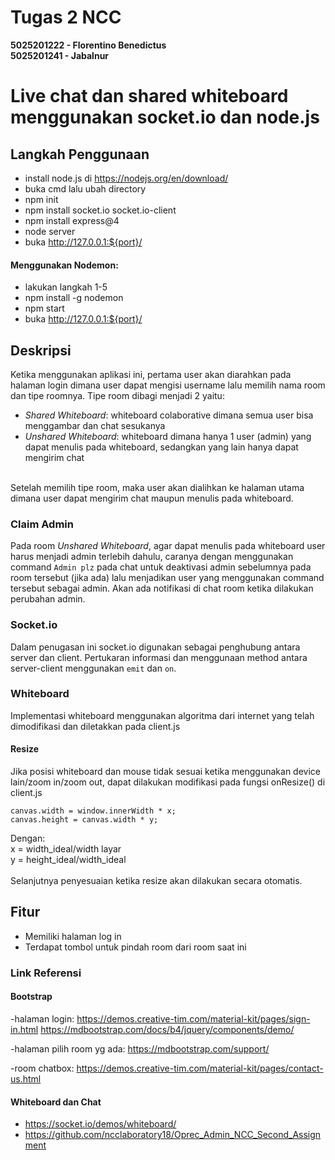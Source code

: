 # Tugas 2 NCC
**5025201222 - Florentino Benedictus**<br>
**5025201241 - Jabalnur**

# Live chat dan shared whiteboard menggunakan socket.io dan node.js

## Langkah Penggunaan
* install node.js di https://nodejs.org/en/download/
* buka cmd lalu ubah directory
* npm init
* npm install socket.io socket.io-client
* npm install express@4
* node server
* buka http://127.0.0.1:${port}/
#### Menggunakan Nodemon:
* lakukan langkah 1-5
* npm install -g nodemon
* npm start
* buka http://127.0.0.1:${port}/

## Deskripsi
Ketika menggunakan aplikasi ini, pertama user akan diarahkan pada halaman login dimana user dapat mengisi username lalu memilih nama room dan tipe roomnya. Tipe room dibagi menjadi 2 yaitu:<br>
- *Shared Whiteboard*: whiteboard colaborative dimana semua user bisa menggambar dan chat sesukanya
- *Unshared Whiteboard*: whiteboard dimana hanya 1 user (admin) yang dapat menulis pada whiteboard, sedangkan yang lain hanya dapat mengirim chat<br><br>

Setelah memilih tipe room, maka user akan dialihkan ke halaman utama dimana user dapat mengirim chat maupun menulis pada whiteboard.

### Claim Admin
Pada room *Unshared Whiteboard*, agar dapat menulis pada whiteboard user harus menjadi admin terlebih dahulu, caranya dengan menggunakan command `Admin plz` pada chat untuk deaktivasi admin sebelumnya pada room tersebut (jika ada) lalu menjadikan user yang menggunakan command tersebut sebagai admin. Akan ada notifikasi di chat room ketika dilakukan perubahan admin.

### Socket.io
Dalam penugasan ini socket.io digunakan sebagai penghubung antara server dan client. Pertukaran informasi dan menggunaan method antara server-client menggunakan `emit` dan `on`. 

### Whiteboard
Implementasi whiteboard menggunakan algoritma dari internet yang telah dimodifikasi dan diletakkan pada client.js

#### Resize
Jika posisi whiteboard dan mouse tidak sesuai ketika menggunakan device lain/zoom in/zoom out, dapat dilakukan modifikasi pada fungsi onResize() di client.js
```
canvas.width = window.innerWidth * x;
canvas.height = canvas.width * y;
```
Dengan:<br>x = width_ideal/width layar<br>y = height_ideal/width_ideal<br><br>
Selanjutnya penyesuaian ketika resize akan dilakukan secara otomatis.

## Fitur
- Memiliki halaman log in
- Terdapat tombol untuk pindah room dari room saat ini

### Link Referensi
#### Bootstrap
-halaman login:
https://demos.creative-tim.com/material-kit/pages/sign-in.html
https://mdbootstrap.com/docs/b4/jquery/components/demo/

-halaman pilih room yg ada:
https://mdbootstrap.com/support/

-room chatbox:
https://demos.creative-tim.com/material-kit/pages/contact-us.html
#### Whiteboard dan Chat
- https://socket.io/demos/whiteboard/
- https://github.com/ncclaboratory18/Oprec_Admin_NCC_Second_Assignment
